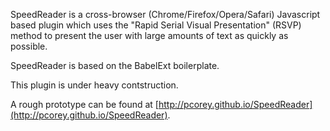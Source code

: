 SpeedReader is a cross-browser (Chrome/Firefox/Opera/Safari) Javascript based plugin which uses the "Rapid Serial Visual Presentation" (RSVP) method to present the user with large amounts of text as quickly as possible.

SpeedReader is based on the BabelExt boilerplate.

This plugin is under heavy contstruction.

A rough prototype can be found at [http://pcorey.github.io/SpeedReader](http://pcorey.github.io/SpeedReader).
